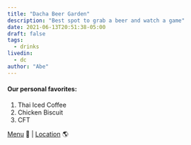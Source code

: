 ```yaml
---
title: "Dacha Beer Garden"
description: "Best spot to grab a beer and watch a game"
date: 2021-06-13T20:51:38-05:00
draft: false
tags:
  - drinks
livedin:
  - dc
author: "Abe"
---
```


#### Our personal favorites:

1. Thai Iced Coffee
2. Chicken Biscuit
3. CFT

[Menu](https://www.betterhalfbar.com/menu) 📖  |  [Location](https://g.page/betterhalfbar?share) 🌎
